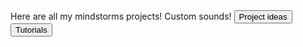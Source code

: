 <html style="font-family:monospace; font-weight:700;">
<head height="400px">
<p1>Here are all my mindstorms projects!</p1>
</head>
<body height="400px">
<p2>Custom sounds!</p2>
<script>let page = 1;</script>
<button onclick = "if (page = 1)let page = 1">Project ideas</button><button onclick="if (page = 1) let page = 3">Tutorials</button>
</body>
</html>

